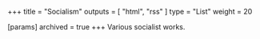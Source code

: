 +++
title = "Socialism"
outputs = [ "html", "rss" ]
type = "List"
weight = 20

[params]
archived = true
+++
Various socialist works.